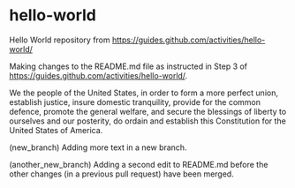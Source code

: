 # hello-world
Hello World repository from https://guides.github.com/activities/hello-world/

Making changes to the README.md file as instructed in Step 3 of https://guides.github.com/activities/hello-world/.

We the people of the United States, 
in order to form a more perfect union, 
establish justice, insure domestic tranquility,
provide for the common defence, 
promote the general welfare, 
and secure the blessings of liberty 
to ourselves and our posterity, 
do ordain and establish this Constitution
for the United States of America.

(new_branch) Adding more text in a new branch.

(another_new_branch) Adding a second edit to README.md before the other changes (in a previous pull request) have been merged.
